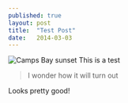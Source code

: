 ```yaml
---
published: true
layout: post
title:  "Test Post"
date:   2014-03-03
---
```



![Camps Bay sunset]({{site.baseurl}}/assets/img/CNV00005.JPG)
<span class="dropcap">T</span>his is a test

<blockquote> I wonder how it will turn out </blockquote>

Looks pretty good!
